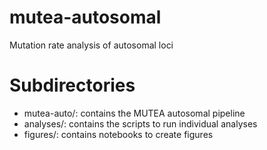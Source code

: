 # mutea-autosomal
Mutation rate analysis of autosomal loci

# Subdirectories
* mutea-auto/: contains the MUTEA autosomal pipeline
* analyses/: contains the scripts to run individual analyses
* figures/: contains notebooks to create figures